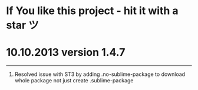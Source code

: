 # If You like this project - hit it with a star ツ

# 10.10.2013 version 1.4.7

---

1. Resolved issue with ST3 by adding .no-sublime-package to download whole package not just create .sublime-package